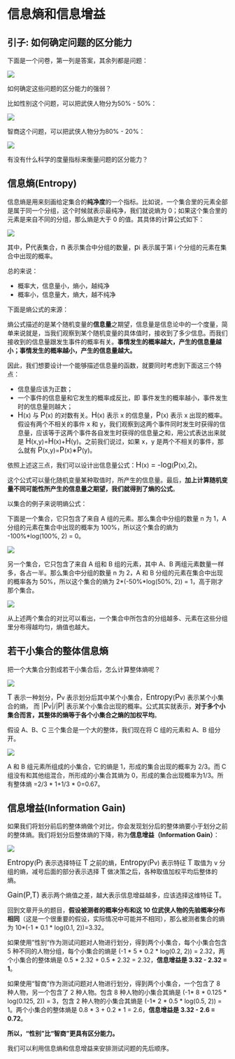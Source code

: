 # 信息熵和信息增益

## 引子: 如何确定问题的区分能力

下面是一个问卷，第一列是答案，其余列都是问题：

![](entropy/survey-1.webp)

如何确定这些问题的区分能力的强弱？

比如性别这个问题，可以把武侠人物分为50% - 50%：

![](entropy/survey-2.webp)

智商这个问题，可以把武侠人物分为80% - 20%：

![](entropy/survey-3.webp)

有没有什么科学的度量指标来衡量问题的区分能力？

## 信息熵(Entropy)

信息熵是用来刻画给定集合的**纯净度**的一个指标。比如说，一个集合里的元素全部是属于同一个分组，这个时候就表示最纯净，我们就说熵为 0；如果这个集合里的元素是来自不同的分组，那么熵是大于 0 的值。其具体的计算公式如下：

![](entropy/entropy-公式-1.webp)

其中，<big>P</big>代表集合，<big>n</big> 表示集合中分组的数量，<big>p</big>i 表示属于第 i 个分组的元素在集合中出现的概率。

总的来说：

* 概率大，信息量小，熵小，越纯净
* 概率小，信息量大，熵大，越不纯净

下面是熵公式的来源：

熵公式描述的是某个随机变量的**信息量**之期望，信息量是信息论中的一个度量，简单来说就是，当我们观察到某个随机变量的具体值时，接收到了多少信息。而我们接收到的信息量跟发生事件的概率有关。**事情发生的概率越大，产生的信息量越小；事情发生的概率越小，产生的信息量越大。**

因此，我们想要设计一个能够描述信息量的函数，就要同时考虑到下面这三个特点：

* 信息量应该为正数；
* 一个事件的信息量和它发生的概率成反比，即 事件发生的概率越小，事件发生时的信息量则越大；
* <big>H</big>(x) 与 <big>P</big>(x) 的对数有关。<big>H</big>(x) 表示 x 的信息量，<big>P</big>(x) 表示 x 出现的概率。假设有两个不相关的事件 x 和 y，我们观察到这两个事件同时发生时获得的信息量，应该等于这两个事件各自发生时获得的信息量之和，用公式表达出来就是 <big>H</big>(x,y)=<big>H</big>(x)+<big>H</big>(y)。之前我们说过，如果 x，y 是两个不相关的事件，那么就有 <big>P</big>(x,y)=<big>P</big>(x)∗<big>P</big>(y)。

依照上述这三点，我们可以设计出信息量公式：<big>H</big>(x) <big>=</big> <big>-log</big>(<big>P</big>(x),<big>2</big>)。

这个公式可以量化随机变量某种取值时，所产生的信息量。最后，**加上计算随机变量不同可能性所产生的信息量之期望，我们就得到了熵的公式**。



以集合的例子来说明熵公式：

下面是一个集合，它只包含了来自 A 组的元素。那么集合中分组的数量 n 为 1，A 分组的元素在集合中出现的概率为 100%，所以这个集合的熵为 -100%*log(100%, 2) = 0。

![](entropy/entropy-exp-1.webp)

另一个集合，它只包含了来自 A 组和 B 组的元素，其中 A、B 两组元素数量一样多，各占一半。那么集合中分组的数量 n 为 2，A 和 B 分组的元素在集合中出现的概率各为 50%，所以这个集合的熵为 2*(-50%*log(50%, 2)) = 1，高于刚才那个集合。

![](entropy/entropy-exp-2.webp)

从上述两个集合的对比可以看出，一个集合中所包含的分组越多、元素在这些分组里分布得越均匀，熵值也越大。

## 若干小集合的整体信息熵

把一个大集合分割成若干小集合后，怎么计算整体熵呢？

![](entropy/entropy-公式-2.webp)

<big>T</big> 表示一种划分，<big>P</big>v 表示划分后其中某个小集合，<big>Entropy</big>(<big>P</big>v) 表示某个小集合的熵， 而 |<big>P</big>v|/|<big>P</big>| 表示某个小集合出现的概率。公式其实就表示，**对于多个小集合而言，其整体的熵等于各个小集合之熵的加权平均**。

假设 A、B、C 三个集合是一个大的整体，我们现在将 C 组的元素和 A、B 组分开。

![](entropy/entropy-exp-3.webp)

A 和 B 组元素所组成的小集合，它的熵是 1，形成的集合出现的概率为 2/3。而 C 组没有和其他组混合，所形成的小集合其熵为 0，形成的集合出现概率为1/3。所有整体熵 =2/3 * 1+1/3 * 0=0.67。

## 信息增益(Information Gain)

如果我们将划分前后的整体熵做个对比，你会发现划分后的整体熵要小于划分之前的整体熵。我们将划分后整体熵的下降，称为**信息增益（Information Gain）**：

![](entropy/info-gain-公式-1.webp)

<big>Entropy</big>(<big>P</big>) 表示选择特征 <big>T</big> 之前的熵，<big>Entropy</big>(<big>P</big>v) 表示特征 <big>T</big> 取值为 v 分组的熵，减号后面的部分表示选择 <big>T</big> 做决策之后，各种取值加权平均后整体的熵。

<big>Gain(P,T)</big> 表示两个熵值之差，越大表示信息增益越多，应该选择这维特征 <big>T</big>。



回到文章开头的题目，**假设被测者的概率分布和这 10 位武侠人物的先验概率分布相同**（这是一个很重要的假设，实际情况中可能并不相同），那么被测者集合的熵为 10*(-1 * 0.1 * log(0.1, 2))=3.32。

如果使用”性别“作为测试问题对人物进行划分，得到两个小集合，每个小集合包含 5 种不同的人物分组，每个小集合的熵是 (-1 * 5 * 0.2 * log(0.2, 2)) = 2.32，两个小集合的整体熵是 0.5 * 2.32 + 0.5 * 2.32 = 2.32，**信息增益是 3.32 - 2.32 = 1**。

如果使用“智商”作为测试问题对人物进行划分，得到两个小集合，一个包含了 8 种人物，另一个包含了 2 种人物。包含 8 种人物的小集合其熵是 (-1* 8 * 0.125 * log(0.125, 2)) = 3，包含 2 种人物的小集合其熵是 (-1* 2 * 0.5 * log(0.5, 2)) = 1。两个小集合的整体熵是 0.8 * 3 + 0.2 * 1 = 2.6，**信息增益是 3.32 - 2.6 = 0.72**。

**所以，“性别”比“智商”更具有区分能力。**

我们可以利用信息熵和信息增益来安排测试问题的先后顺序。
